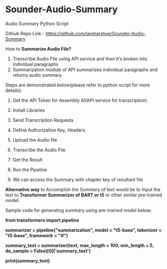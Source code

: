 # Sounder-Audio-Summary
Audio Summary Python Script

Github Repo Link - https://github.com/iamharshve/Sounder-Audio-Summary


How to __Summarize Audio File?__

1. Transcribe Audio File using API service and then it's broken into individual paragraphs
2. Summarization module of API summarizes individual paragraphs and returns audio summary


Steps are demonstrated below(please refer to python script for more details):

1. Get the API Token for Assembly AI(API service for transcription)

2. Install Libraries 

3. Send Transcription Requests

4. Define Authorization Key, Headers

5. Upload the Audio file

6. Transcribe the Audio File

7. Get the Result

8. Run the Pipeline

9. We can access the Summary with chapter key of resultant file




__Alternative way__ to Accomplish the Summary of text would be to Input the text to __Transformer Summarizer of BART or t5__ or other similar pre-trained model.


Sample code for generating summary using pre-trained model below:


__from transformers import pipeline__

__summarizer = pipeline("summarization", model = "t5-base", tokenizer = "t5-base", framework = "tf")__

__summary_text = summarizer(text, max_length = 100, min_length = 5, do_sample = False)[0]['summary_text']__

__print(summary_text)__



